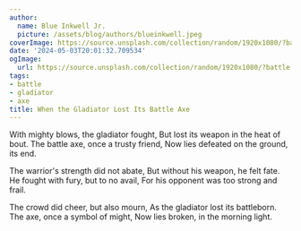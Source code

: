 ```yaml
---
author:
  name: Blue Inkwell Jr.
  picture: /assets/blog/authors/blueinkwell.jpeg
coverImage: https://source.unsplash.com/collection/random/1920x1080/?battle
date: '2024-05-03T20:01:32.709534'
ogImage:
  url: https://source.unsplash.com/collection/random/1920x1080/?battle
tags:
- battle
- gladiator
- axe
title: When the Gladiator Lost Its Battle Axe
---
```


With mighty blows, the gladiator fought,
But lost its weapon in the heat of bout.
The battle axe, once a trusty friend,
Now lies defeated on the ground, its end.

The warrior's strength did not abate,
But without his weapon, he felt fate.
He fought with fury, but to no avail,
For his opponent was too strong and frail.

The crowd did cheer, but also mourn,
As the gladiator lost its battleborn.
The axe, once a symbol of might,
Now lies broken, in the morning light.